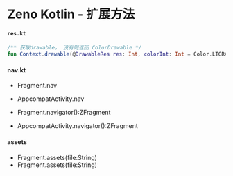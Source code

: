 # Zeno Kotlin - 扩展方法

#### `res.kt`

```kotlin
/** 获取drawable， 没有则返回 ColorDrawable */
fun Context.drawable(@DrawableRes res: Int, colorInt: Int = Color.LTGRAY)
```

#### nav.kt

- Fragment.nav
- AppcompatActivity.nav

- Fragment.navigator():ZFragment
- AppcompatActivity.navigator():ZFragment


#### assets
- Fragment.assets(file:String)
- Fragment.assets(file:String)
